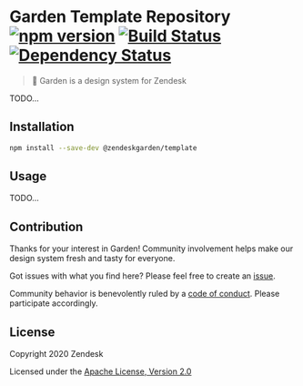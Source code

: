 # Garden Template Repository [![npm version][npm version badge]][npm version link] [![Build Status][build status badge]][build status link] [![Dependency Status][dependency status badge]][dependency status link]<!-- markdownlint-disable -->

<!-- markdownlint-enable -->

[npm version badge]: https://flat.badgen.net/npm/v/@zendeskgarden/template
[npm version link]: https://www.npmjs.com/package/@zendeskgarden/template
[build status badge]: https://flat.badgen.net/circleci/github/zendeskgarden/template/main?label=build
[build status link]: https://circleci.com/gh/zendeskgarden/template/tree/main
[dependency status badge]: https://flat.badgen.net/david/dev/zendeskgarden/template?label=dependencies
[dependency status link]: https://david-dm.org/zendeskgarden/template?type=dev

> :seedling: Garden is a design system for Zendesk

TODO...

## Installation

```sh
npm install --save-dev @zendeskgarden/template
```

## Usage

TODO...

## Contribution

Thanks for your interest in Garden! Community involvement helps make our
design system fresh and tasty for everyone.

Got issues with what you find here? Please feel free to create an
[issue](https://github.com/zendeskgarden/template/issues/new).

Community behavior is benevolently ruled by a [code of
conduct](.github/CODE_OF_CONDUCT.md). Please participate accordingly.

## License

Copyright 2020 Zendesk

Licensed under the [Apache License, Version 2.0](LICENSE.md)
